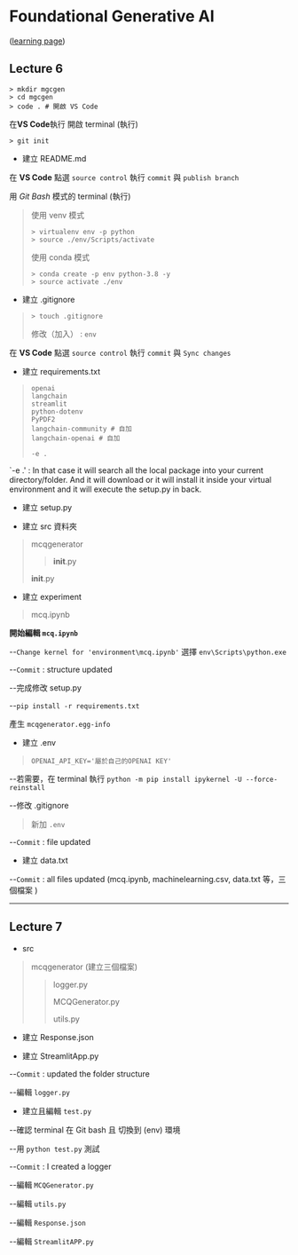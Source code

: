 # **Foundational Generative AI** 
([learning page](https://learn.ineuron.ai/course/foundational-generative-ai/656d8f170af8644aac926376))

## Lecture 6

```
> mkdir mgcgen
> cd mgcgen
> code . # 開啟 VS Code
```
在**VS Code**執行 開啟 terminal (執行)
```
> git init
```

* 建立 README.md 

在 **VS Code** 點選 `source control`   執行 `commit` 與 `publish branch`

用 *Git Bash* 模式的 terminal (執行)
> 使用 venv 模式
>```
> > virtualenv env -p python
> > source ./env/Scripts/activate
>```
> 使用 conda 模式
>```
> > conda create -p env python-3.8 -y
> > source activate ./env
>```

* 建立 .gitignore
>```
> > touch .gitignore
>```
> 修改（加入） : `env`  

在 **VS Code** 點選 `source control`   執行 `commit` 與 `Sync changes`

* 建立 requirements.txt
> ```
> openai
> langchain
> streamlit
> python-dotenv
> PyPDF2
> langchain-community # 自加
> langchain-openai # 自加
>
> -e .
> ```

`-e .' : In that case it will search all the local package into your current directory/folder.
And it will download or it will install it inside your virtual environment and it will execute the setup.py in back.


* 建立 setup.py

* 建立 src 資料夾
> mcqgenerator
> > __init__.py
> > 
> __init__.py

* 建立 experiment
> mcq.ipynb

**開始編輯 `mcq.ipynb`**

--`Change kernel for 'environment\mcq.ipynb'` 選擇 `env\Scripts\python.exe`

--`Commit` : structure updated

--完成修改 setup.py

--`pip install -r requirements.txt`

產生 `mcqgenerator.egg-info`

* 建立 .env
> ```
> OPENAI_API_KEY='屬於自己的OPENAI KEY'
> ```

--若需要，在 terminal 執行 `python -m pip install ipykernel -U --force-reinstall`

--修改 .gitignore
> 新加 ```.env```

--`Commit` : file updated

* 建立 data.txt

 --`Commit` : all files updated (mcq.ipynb, machinelearning.csv, data.txt 等，三個檔案 ) 
 
---

## Lecture 7

* src
> mcqgenerator (建立三個檔案)
> 
> > logger.py
> > 
> > MCQGenerator.py
> > 
> > utils.py

* 建立 Response.json

* 建立 StreamlitApp.py

--`Commit` : updated the folder structure 

--編輯 `logger.py`

* 建立且編輯 `test.py`

--確認 terminal 在 Git bash 且 切換到 (env) 環境

--用 `python test.py` 測試

--`Commit` : I created a logger 

--編輯 `MCQGenerator.py`

--編輯 `utils.py`

--編輯 `Response.json`

--編輯 `StreamlitAPP.py`
